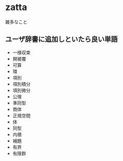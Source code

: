 # zatta
雑多なこと


## ユーザ辞書に追加しといたら良い単語

+ 一様収束
+ 開被覆
+ 可算
+ 環
+ 項別
+ 項別積分
+ 項別微分
+ 公理
+ 準同型
+ 商体
+ 正規空間
+ 体
+ 同型
+ 内積
+ 補題
+ 有界
+ 有限群
